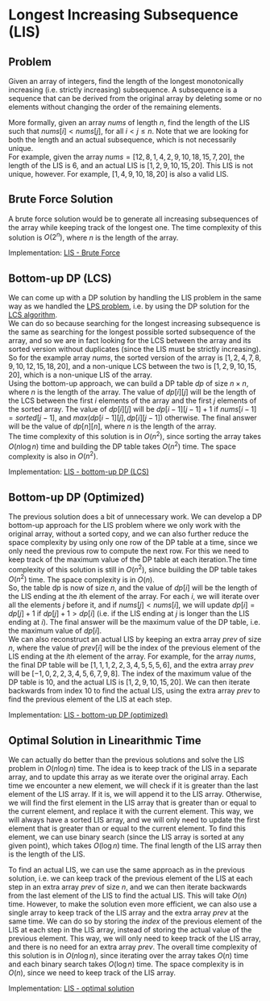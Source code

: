 # Longest Increasing Subsequence (LIS)

## Problem

Given an array of integers, find the length of the longest monotonically increasing (i.e. strictly increasing) subsequence. A subsequence is a sequence that can be derived from the original array by deleting some or no elements without changing the order of the remaining elements.  

More formally, given an array $nums$ of length $n$, find the length of the LIS such that $nums[i] < nums[j]$, for all $i < j \leq n$. Note that we are looking for both the length and an actual subsequence, which is not necessarily unique.  
For example, given the array $nums = [12, 8, 1, 4, 2, 9, 10, 18, 15, 7, 20]$, the length of the LIS is 6, and an actual LIS is $[1, 2, 9, 10, 15, 20]$. This LIS is not unique, however. For example, $[1, 4, 9, 10, 18, 20]$ is also a valid LIS.

## Brute Force Solution

A brute force solution would be to generate all increasing subsequences of the array while keeping track of the longest one. The time complexity of this solution is $O(2^n)$, where $n$ is the length of the array.

Implementation: [LIS - Brute Force](https://github.com/pl3onasm/Algorithms/blob/main/algorithms/dynamic-programming/longest-increasing-sub/lis-1.c)

## Bottom-up DP (LCS)

We can come up with a DP solution by handling the LIS problem in the same way as we handled the [LPS problem](https://github.com/pl3onasm/Algorithms/tree/main/algorithms/dynamic-programming/longest-palin-sub), i.e. by using the DP solution for the [LCS algorithm](https://github.com/pl3onasm/Algorithms/tree/main/algorithms/dynamic-programming/longest-common-sub).  
We can do so because searching for the longest increasing subsequence is the same as searching for the longest possible sorted subsequence of the array, and so we are in fact looking for the LCS between the array and its sorted version without duplicates (since the LIS must be strictly increasing).
So for the example array $nums$, the sorted version of the array is $[1, 2, 4, 7, 8, 9, 10, 12, 15, 18, 20]$, and a non-unique LCS between the two is $[1, 2, 9, 10, 15, 20]$, which is a non-unique LIS of the array.  
Using the bottom-up approach, we can build a DP table $dp$ of size $n \times n$, where $n$ is the length of the array. The value of $dp[i][j]$ will be the length of the LCS between the first $i$ elements of the array and the first $j$ elements of the sorted array. The value of $dp[i][j]$ will be $dp[i-1][j-1] + 1$ if $nums[i-1] = sorted[j-1]$, and $max(dp[i-1][j], dp[i][j-1])$ otherwise. The final answer will be the value of $dp[n][n]$, where $n$ is the length of the array.  
The time complexity of this solution is in $O(n^2)$, since sorting the array takes $O(n \log n)$ time and building the DP table takes $O(n^2)$ time. The space complexity is also in $O(n^2)$.

Implementation: [LIS - bottom-up DP (LCS)](https://github.com/pl3onasm/Algorithms/blob/main/algorithms/dynamic-programming/longest-increasing-sub/lis-2.c)

## Bottom-up DP (Optimized)

The previous solution does a bit of unnecessary work. We can develop a DP bottom-up approach for the LIS problem where we only work with the original array, without a sorted copy, and we can also further reduce the space complexity by using only one row of the DP table at a time, since we only need the previous row to compute the next row. For this we need to keep track of the maximum value of the DP table at each iteration.The time complexity of this solution is still in $O(n^2)$, since building the DP table takes $O(n^2)$ time. The space complexity is in $O(n)$.  
So, the table dp is now of size $n$, and the value of $dp[i]$ will be the length of the LIS ending at the $i$th element of the array. For each $i$, we will iterate over all the elements $j$ before it, and if $nums[j] < nums[i]$, we will update $dp[i] = dp[j] + 1$ if $dp[j] + 1 > dp[i]$ (i.e. if the LIS ending at $j$ is longer than the LIS ending at $i$). The final answer will be the maximum value of the DP table, i.e. the maximum value of $dp[i]$.  
We can also reconstruct an actual LIS by keeping an extra array $prev$ of size $n$, where the value of $prev[i]$ will be the index of the previous element of the LIS ending at the $i$th element of the array. For example, for the array $nums$, the final DP table will be $[1, 1, 1, 2, 2, 3, 4, 5, 5, 5, 6]$, and the extra array $prev$ will be $[-1, 0, 2, 2, 3, 4, 5, 6, 7, 9, 8]$. The index of the maximum value of the DP table is 10, and the actual LIS is $[1, 2, 9, 10, 15, 20]$. We can then iterate backwards from index 10 to find the actual LIS, using the extra array $prev$ to find the previous element of the LIS at each step. 

Implementation: [LIS - bottom-up DP (optimized)](https://github.com/pl3onasm/Algorithms/blob/main/algorithms/dynamic-programming/longest-increasing-sub/lis-3.c)

## Optimal Solution in Linearithmic Time

We can actually do better than the previous solutions and solve the LIS problem in $O(n \log n)$ time. The idea is to keep track of the LIS in a separate array, and to update this array as we iterate over the original array. Each time we encounter a new element, we will check if it is greater than the last element of the LIS array. If it is, we will append it to the LIS array. Otherwise, we will find the first element in the LIS array that is greater than or equal to the current element, and replace it with the current element. This way, we will always have a sorted LIS array, and we will only need to update the first element that is greater than or equal to the current element. To find this element, we can use binary search (since the LIS array is sorted at any given point), which takes $O(\log n)$ time. The final length of the LIS array then is the length of the LIS.  

To find an actual LIS, we can use the same approach as in the previous solution, i.e. we can keep track of the previous element of the LIS at each step in an extra array $prev$ of size $n$, and we can then iterate backwards from the last element of the LIS to find the actual LIS. This will take $O(n)$ time. However, to make the solution even more efficient, we can also use a single array to keep track of the LIS array and the extra array $prev$ at the same time. We can do so by storing the *index* of the previous element of the LIS at each step in the LIS array, instead of storing the actual value of the previous element. This way, we will only need to keep track of the LIS array, and there is no need for an extra array $prev$.
The overall time complexity of this solution is in $O(n \log n)$, since iterating over the array takes $O(n)$ time and each binary search takes $O(\log n)$ time. The space complexity is in $O(n)$, since we need to keep track of the LIS array. 

Implementation: [LIS - optimal solution](https://github.com/pl3onasm/Algorithms/blob/main/algorithms/dynamic-programming/longest-increasing-sub/lis-4.c)

